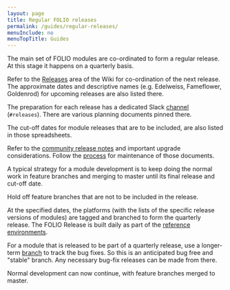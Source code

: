 ```yaml
---
layout: page
title: Regular FOLIO releases
permalink: /guides/regular-releases/
menuInclude: no
menuTopTitle: Guides
---
```


The main set of FOLIO modules are co-ordinated to form a regular release.
At this stage it happens on a quarterly basis.

Refer to the [Releases](https://wiki.folio.org/display/REL/) area of the Wiki for co-ordination of the next release.
The approximate dates and descriptive names (e.g. Edelweiss, Fameflower, Goldenrod) for upcoming releases are also listed there.

The preparation for each release has a dedicated Slack [channel](/guidelines/which-forum/#slack)
(`#releases`). There are various planning documents pinned there.

The cut-off dates for module releases that are to be included, are also listed in those spreadsheets.

Refer to the [community release notes](https://wiki.folio.org/display/COMMUNITY/Release+Notes)
and important upgrade considerations.
Follow the [process](https://wiki.folio.org/pages/viewpage.action?pageId=36572486) for maintenance of those documents.

A typical strategy for a module development is to keep doing the normal work in feature branches and merging to master until its final release and cut-off date.

Hold off feature branches that are not to be included in the release.

At the specified dates, the platforms (with the lists of the specific release versions of modules) are tagged and branched to form the quarterly release.
The FOLIO Release is built daily as part of the [reference environments](/guides/automation/#reference-environments).

For a module that is released to be part of a quarterly release, use a longer-term [branch](/guidelines/release-procedures/#bug-fix-releases) to track the bug fixes.
So this is an anticipated bug free and "stable" branch.
Any necessary bug-fix releases can be made from there.

Normal development can now continue, with feature branches merged to master.


